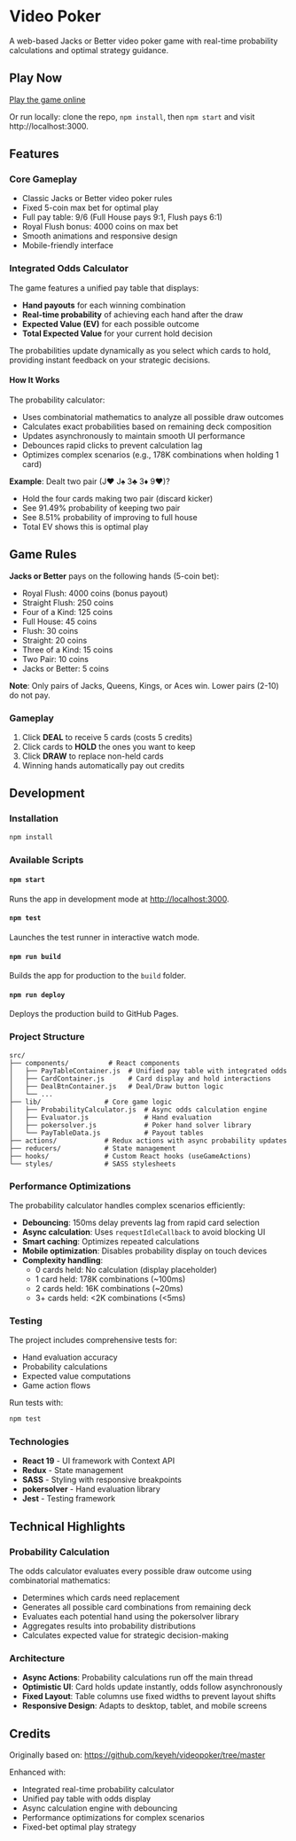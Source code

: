 # Video Poker

A web-based Jacks or Better video poker game with real-time probability calculations and optimal strategy guidance.

## Play Now

[Play the game online](https://jeffreyp.github.io/videopoker/)

Or run locally: clone the repo, `npm install`, then `npm start` and visit http://localhost:3000.

## Features

### Core Gameplay
- Classic Jacks or Better video poker rules
- Fixed 5-coin max bet for optimal play
- Full pay table: 9/6 (Full House pays 9:1, Flush pays 6:1)
- Royal Flush bonus: 4000 coins on max bet
- Smooth animations and responsive design
- Mobile-friendly interface

### Integrated Odds Calculator
The game features a unified pay table that displays:
- **Hand payouts** for each winning combination
- **Real-time probability** of achieving each hand after the draw
- **Expected Value (EV)** for each possible outcome
- **Total Expected Value** for your current hold decision

The probabilities update dynamically as you select which cards to hold, providing instant feedback on your strategic decisions.

#### How It Works
The probability calculator:
- Uses combinatorial mathematics to analyze all possible draw outcomes
- Calculates exact probabilities based on remaining deck composition
- Updates asynchronously to maintain smooth UI performance
- Debounces rapid clicks to prevent calculation lag
- Optimizes complex scenarios (e.g., 178K combinations when holding 1 card)

**Example**: Dealt two pair (J♥ J♠ 3♣ 3♦ 9♥)?
- Hold the four cards making two pair (discard kicker)
- See 91.49% probability of keeping two pair
- See 8.51% probability of improving to full house
- Total EV shows this is optimal play

## Game Rules

**Jacks or Better** pays on the following hands (5-coin bet):
- Royal Flush: 4000 coins (bonus payout)
- Straight Flush: 250 coins
- Four of a Kind: 125 coins
- Full House: 45 coins
- Flush: 30 coins
- Straight: 20 coins
- Three of a Kind: 15 coins
- Two Pair: 10 coins
- Jacks or Better: 5 coins

**Note**: Only pairs of Jacks, Queens, Kings, or Aces win. Lower pairs (2-10) do not pay.

### Gameplay
1. Click **DEAL** to receive 5 cards (costs 5 credits)
2. Click cards to **HOLD** the ones you want to keep
3. Click **DRAW** to replace non-held cards
4. Winning hands automatically pay out credits

## Development

### Installation
```bash
npm install
```

### Available Scripts

#### `npm start`
Runs the app in development mode at [http://localhost:3000](http://localhost:3000).

#### `npm test`
Launches the test runner in interactive watch mode.

#### `npm run build`
Builds the app for production to the `build` folder.

#### `npm run deploy`
Deploys the production build to GitHub Pages.

### Project Structure
```
src/
├── components/          # React components
│   ├── PayTableContainer.js  # Unified pay table with integrated odds
│   ├── CardContainer.js      # Card display and hold interactions
│   ├── DealBtnContainer.js   # Deal/Draw button logic
│   └── ...
├── lib/                # Core game logic
│   ├── ProbabilityCalculator.js  # Async odds calculation engine
│   ├── Evaluator.js              # Hand evaluation
│   ├── pokersolver.js            # Poker hand solver library
│   └── PayTableData.js           # Payout tables
├── actions/            # Redux actions with async probability updates
├── reducers/           # State management
├── hooks/              # Custom React hooks (useGameActions)
└── styles/             # SASS stylesheets
```

### Performance Optimizations

The probability calculator handles complex scenarios efficiently:
- **Debouncing**: 150ms delay prevents lag from rapid card selection
- **Async calculation**: Uses `requestIdleCallback` to avoid blocking UI
- **Smart caching**: Optimizes repeated calculations
- **Mobile optimization**: Disables probability display on touch devices
- **Complexity handling**:
  - 0 cards held: No calculation (display placeholder)
  - 1 card held: 178K combinations (~100ms)
  - 2 cards held: 16K combinations (~20ms)
  - 3+ cards held: <2K combinations (<5ms)

### Testing

The project includes comprehensive tests for:
- Hand evaluation accuracy
- Probability calculations
- Expected value computations
- Game action flows

Run tests with:
```bash
npm test
```

### Technologies
- **React 19** - UI framework with Context API
- **Redux** - State management
- **SASS** - Styling with responsive breakpoints
- **pokersolver** - Hand evaluation library
- **Jest** - Testing framework

## Technical Highlights

### Probability Calculation
The odds calculator evaluates every possible draw outcome using combinatorial mathematics:
- Determines which cards need replacement
- Generates all possible card combinations from remaining deck
- Evaluates each potential hand using the pokersolver library
- Aggregates results into probability distributions
- Calculates expected value for strategic decision-making

### Architecture
- **Async Actions**: Probability calculations run off the main thread
- **Optimistic UI**: Card holds update instantly, odds follow asynchronously
- **Fixed Layout**: Table columns use fixed widths to prevent layout shifts
- **Responsive Design**: Adapts to desktop, tablet, and mobile screens

## Credits

Originally based on: https://github.com/keyeh/videopoker/tree/master

Enhanced with:
- Integrated real-time probability calculator
- Unified pay table with odds display
- Async calculation engine with debouncing
- Performance optimizations for complex scenarios
- Fixed-bet optimal play strategy
